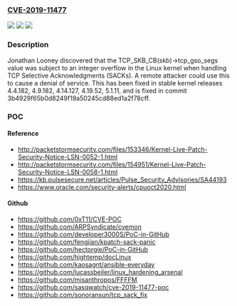 ### [CVE-2019-11477](https://cve.mitre.org/cgi-bin/cvename.cgi?name=CVE-2019-11477)
![](https://img.shields.io/static/v1?label=Product&message=Linux%20kernel&color=blue)
![](https://img.shields.io/static/v1?label=Version&message=4.4%3C%204.4.182%20&color=brighgreen)
![](https://img.shields.io/static/v1?label=Vulnerability&message=CWE-190%20Integer%20Overflow%20or%20Wraparound&color=brighgreen)

### Description

Jonathan Looney discovered that the TCP_SKB_CB(skb)->tcp_gso_segs value was subject to an integer overflow in the Linux kernel when handling TCP Selective Acknowledgments (SACKs). A remote attacker could use this to cause a denial of service. This has been fixed in stable kernel releases 4.4.182, 4.9.182, 4.14.127, 4.19.52, 5.1.11, and is fixed in commit 3b4929f65b0d8249f19a50245cd88ed1a2f78cff.

### POC

#### Reference
- http://packetstormsecurity.com/files/153346/Kernel-Live-Patch-Security-Notice-LSN-0052-1.html
- http://packetstormsecurity.com/files/154951/Kernel-Live-Patch-Security-Notice-LSN-0058-1.html
- https://kb.pulsesecure.net/articles/Pulse_Security_Advisories/SA44193
- https://www.oracle.com/security-alerts/cpuoct2020.html

#### Github
- https://github.com/0xT11/CVE-POC
- https://github.com/ARPSyndicate/cvemon
- https://github.com/developer3000S/PoC-in-GitHub
- https://github.com/fengjian/kpatch-sack-panic
- https://github.com/hectorgie/PoC-in-GitHub
- https://github.com/hightemp/docLinux
- https://github.com/kaosagnt/ansible-everyday
- https://github.com/lucassbeiler/linux_hardening_arsenal
- https://github.com/misanthropos/FFFFM
- https://github.com/sasqwatch/cve-2019-11477-poc
- https://github.com/sonoransun/tcp_sack_fix

